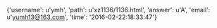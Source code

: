 {'username': u'ymh', 'path': u'xz1136/1136.html', 'answer': u'A', 'email': u'yumh13@163.com', 'time': '2016-02-22:18:33:47'}